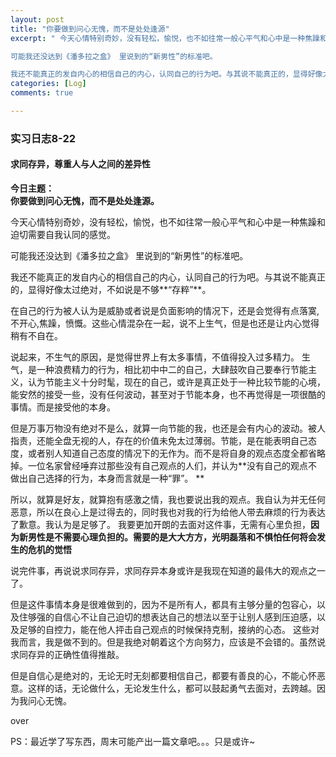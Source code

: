```yaml
---
layout: post
title: "你要做到问心无愧，而不是处处逢源"
excerpt: " 今天心情特别奇妙，没有轻松，愉悦，也不如往常一般心平气和心中是一种焦躁和迫切需要自我认同的感觉。  

可能我还没达到《潘多拉之盒》 里说到的“新男性”的标准吧。  

我还不能真正的发自内心的相信自己的内心，认同自己的行为吧。与其说不能真正的，显得好像太过绝对，不如说是不够**“存粹”**。  "
categories: [Log]
comments: true

---
```


### 实习日志8-22

#### 求同存异，尊重人与人之间的差异性

**今日主题：**  
**你要做到问心无愧，而不是处处逢源。**


今天心情特别奇妙，没有轻松，愉悦，也不如往常一般心平气和心中是一种焦躁和迫切需要自我认同的感觉。  

可能我还没达到《潘多拉之盒》 里说到的“新男性”的标准吧。  

我还不能真正的发自内心的相信自己的内心，认同自己的行为吧。与其说不能真正的，显得好像太过绝对，不如说是不够**“存粹”**。  

在自己的行为被人认为是威胁或者说是负面影响的情况下，还是会觉得有点落寞,不开心,焦躁，愤慨。这些心情混杂在一起，说不上生气，但是也还是让内心觉得稍有不自在。  

说起来，不生气的原因，是觉得世界上有太多事情，不值得投入过多精力。 生气，是一种浪费精力的行为，相比初中中二的自己，大肆鼓吹自己要奉行节能主义，认为节能主义十分时髦，现在的自己，或许是真正处于一种比较节能的心境，能安然的接受一些，没有任何波动，甚至对于节能本身，也不再觉得是一项很酷的事情。而是接受他的本身。  

但是万事万物没有绝对不是么，就算一向节能的我，也还是会有内心的波动。被人指责，还能全盘无视的人，存在的价值未免太过薄弱。节能，是在能表明自己态度，或者别人知道自己态度的情况下的无作为。而不是将自身的观点态度全都省略掉。一位名家曾经唾弃过那些没有自己观点的人们，并认为**没有自己的观点不做出自己选择的行为，本身而言就是一种“罪”。  **

所以，就算是好友，就算抱有感激之情，我也要说出我的观点。我自认为并无任何恶意，所以在良心上是过得去的，同时我也对我的行为给他人带去麻烦的行为表达了歉意。我认为是足够了。 我要更加开朗的去面对这件事，无需有心里负担，**因为新男性是不需要心理负担的。需要的是大大方方，光明磊落和不惧怕任何将会发生的危机的觉悟**  

说完件事，再说说求同存异，求同存异本身或许是我现在知道的最伟大的观点之一了。  

但是这件事情本身是很难做到的，因为不是所有人，都具有主够分量的包容心，以及住够强的自信心不让自己迫切的想表达自己的想法以至于让别人感到压迫感，以及足够的自控力，能在他人抨击自己观点的时候保持克制，接纳的心态。 这些对我而言，我是做不到的。但是我绝对朝着这个方向努力，应该是不会错的。虽然说求同存异的正确性值得推敲。  

但是自信心是绝对的，无论无时无刻都要相信自己，都要有善良的心，不能心怀恶意。这样的话，无论做什么，无论发生什么，都可以鼓起勇气去面对，去跨越。因为我问心无愧。  

over

PS：最近学了写东西，周末可能产出一篇文章吧。。。只是或许~